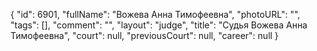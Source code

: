 {
    "id": 6901,
    "fullName": "Вожева Анна Тимофеевна",
    "photoURL": "",
    "tags": [],
    "comment": "",
    "layout": "judge",
    "title": "Судья Вожева Анна Тимофеевна",
    "court": null,
    "previousCourt": null,
    "career": null
}